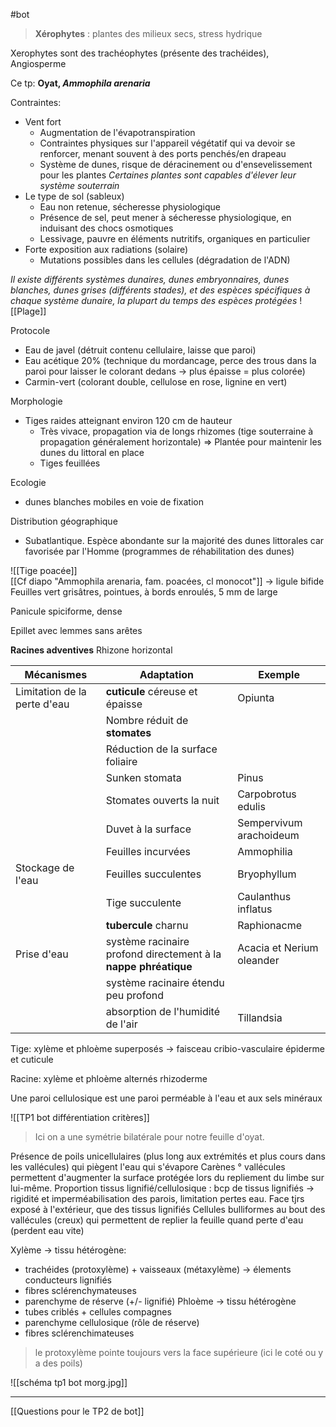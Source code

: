 #bot 

> **Xérophytes** : plantes des milieux secs, stress hydrique

Xerophytes sont des trachéophytes (présente des trachéides), Angiosperme

Ce tp: **Oyat, *Ammophila arenaria***

Contraintes:
- Vent fort
	- Augmentation de l'évapotranspiration
	-  Contraintes physiques sur l'appareil végétatif qui va devoir se renforcer, menant souvent à des ports penchés/en drapeau
	- Système de dunes, risque de déracinement ou d'ensevelissement pour les plantes
		*Certaines plantes sont capables d'élever leur système souterrain*
- Le type de sol (sableux)
	- Eau non retenue, sécheresse physiologique
	- Présence de sel, peut mener à sécheresse physiologique, en induisant des chocs osmotiques
	- Lessivage, pauvre en éléments nutritifs, organiques en particulier
- Forte exposition aux radiations (solaire)
	- Mutations possibles dans les cellules (dégradation de l'ADN)

*Il existe différents systèmes dunaires, dunes embryonnaires, dunes blanches, dunes grises (différents stades), et des espèces spécifiques à chaque système dunaire, la plupart du temps des espèces protégées*
![[Plage]]


Protocole
- Eau de javel (détruit contenu cellulaire, laisse que paroi)
- Eau acétique 20% (technique du mordancage, perce des trous dans la paroi pour laisser le colorant dedans -> plus épaisse  = plus colorée)
- Carmin-vert (colorant double, cellulose en rose, lignine en vert)

Morphologie
- Tiges raides atteignant environ 120 cm de hauteur
	- Très vivace, propagation via de longs rhizomes (tige souterraine à propagation généralement horizontale) => Plantée pour maintenir les dunes du littoral en place
	- Tiges feuillées 

Ecologie
- dunes blanches mobiles en voie de fixation

Distribution géographique
- Subatlantique. Espèce abondante sur la majorité des dunes littorales car favorisée par l'Homme (programmes de réhabilitation des dunes)

![[Tige poacée]]
<br>
[[Cf diapo "Ammophila arenaria, fam. poacées, cl monocot"]]
-> ligule bifide
Feuilles vert grisâtres, pointues, à bords enroulés, 5 mm de large

Panicule spiciforme, dense

Epillet avec lemmes sans arêtes

**Racines adventives**
Rhizone horizontal


| Mécanismes                   | Adaptation                                                      | Exemple                   |
| ---------------------------- | --------------------------------------------------------------- | ------------------------- |
| Limitation de la perte d'eau | **cuticule** céreuse et épaisse                                 | Opiunta                   |
|                              | Nombre réduit de **stomates**                                   |                           |
|                              | Réduction de la surface foliaire                                |                           |
|                              | Sunken stomata                                                  | Pinus                     |
|                              | Stomates ouverts la nuit                                        | Carpobrotus edulis        |
|                              | Duvet à la surface                                              | Sempervivum arachoideum   |
|                              | Feuilles incurvées                                              | Ammophilia                |
| Stockage de l'eau            | Feuilles succulentes                                            | Bryophyllum               |
|                              | Tige succulente                                                 | Caulanthus inflatus       |
|                              | **tubercule** charnu                                            | Raphionacme               |
| Prise d'eau                  | système racinaire profond directement à la **nappe phréatique** | Acacia et Nerium oleander |
|                              | système racinaire étendu peu profond                            |                         |
|                              |  absorption de l'humidité de l'air                              | Tillandsia                                 |                           |




Tige: xylème et phloème superposés -> faisceau cribio-vasculaire
épiderme et cuticule

Racine: xylème et phloème alternés
rhizoderme

Une paroi cellulosique est une paroi perméable à l'eau et aux sels minéraux

![[TP1 bot différentiation critères]]
> Ici on a une symétrie bilatérale pour notre feuille d'oyat.

Présence de poils unicellulaires (plus long aux extrémités et plus cours dans les vallécules) qui piègent l'eau qui s'évapore
Carènes ° vallécules permettent d'augmenter la surface protégée lors du repliement du limbe sur lui-même.
Proportion tissus lignifié/cellulosique : bcp de tissus lignifiés -> rigidité et imperméabilisation des parois, limitation pertes eau.
Face tjrs exposé à l'extérieur, que des tissus lignifiés
Cellules bulliformes au bout des vallécules (creux) qui permettent de replier la feuille quand perte d'eau (perdent eau vite)

Xylème -> tissu hétérogène:
- trachéides (protoxylème) + vaisseaux (métaxylème) -> élements conducteurs lignifiés
- fibres sclérenchymateuses
- parenchyme de réserve (+/- lignifié)
Phloème -> tissu hétérogène
- tubes criblés + cellules compagnes
- parenchyme cellulosique (rôle de réserve)
- fibres sclérenchimateuses 

> le protoxylème pointe toujours vers la face supérieure (ici le coté ou y a des poils)


![[schéma tp1 bot morg.jpg]]

___
[[Questions pour le TP2 de bot]]
